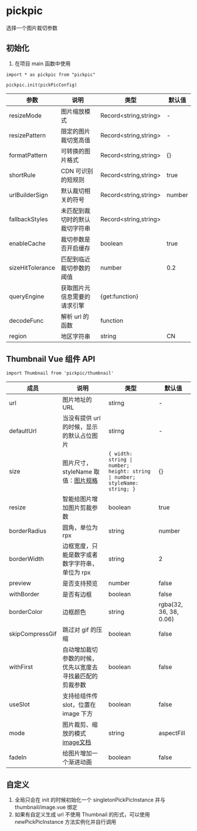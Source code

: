 # pickpic

选择一个图片裁切参数



## 初始化

1. 在项目 main 函数中使用

`import * as pickpic from "pickpic"`

`pickpic.init(pickPicConfig)`

| 参数               | 说明              | 类型                    | 默认值    |
|------------------|-----------------|-----------------------|--------|
| resizeMode       | 图片缩放模式          | Record<string,string> | -      |
| resizePattern    | 限定的图片裁切宽高值      | Record<string,string> | -      |
| formatPattern    | 可转换的图片格式        | Record<string,string> | {}     |
| shortRule        | CDN 可识别的短规则     | Record<string,string> | true   |
| urlBuilderSign   | 默认裁切相关的符号       | Record<string,string> | number | 0 |
| fallbackStyles   | 未匹配到裁切时的默认裁切字符串 | Record<string,string> |        |
| enableCache      | 裁切参数是否开启缓存      | boolean               | true   |
| sizeHitTolerance | 匹配到临近裁切参数的阈值    | number                | 0.2    |
| queryEngine      | 获取图片元信息需要的请求引擎  | {get:function}        |        |
| decodeFunc       | 解析 url 的函数      | function              |        |
| region           | 地区字符串           | string                | CN     |


## Thumbnail Vue 组件 API
`import Thumbnail from 'pickpic/thumbnail'`

| 成员              | 说明                                                                                          | 类型                                                                          | 默认值                    |
|-----------------|---------------------------------------------------------------------------------------------|-----------------------------------------------------------------------------|------------------------|
| url             | 图片地址的 URL                                                                                   | stirng                                                                      | -                      |
| defaultUrl      | 当没有提供 url 的时候，显示的默认占位图片                                                                     | stirng                                                                      | -                      |
| size            | 图片尺寸，styleName 取值：[图片规格](https://echotech.feishu.cn/sheets/shtcnXPvJB3BkJXnInb2tmQkfLB)     | `{ width: string \| number; height: string \| number; styleName: string; }` | {}                     |
| resize          | 智能给图片增加图片剪裁参数                                                                               | boolean                                                                     | true                   |
| borderRadius    | 圆角，单位为 rpx                                                                                  | string                                                                      | number                 | 0 |
| borderWidth     | 边框宽度，只能是数字或者数字字符串，单位为 rpx                                                                   | string                                                                      | 2                      |
| preview         | 是否支持预览                                                                                      | number                                                                      | false                  |
| withBorder      | 是否有边框                                                                                       | boolean                                                                     | false                  |
| borderColor     | 边框颜色                                                                                        | string                                                                      | rgba(32, 36, 38, 0.06) |
| skipCompressGif | 跳过对 gif 的压缩                                                                                 | boolean                                                                     | false                  |
| withFirst       | 自动增加裁切参数的时候，优先以宽度去寻找最匹配的剪裁参数                                                                | boolean                                                                     | false                  |
| useSlot         | 支持给组件传 slot，位置在 image 下方                                                                    | boolean                                                                     | false                  |
| mode            | 图片裁剪、缩放的模式 [image文档](https://developers.weixin.qq.com/miniprogram/dev/component/image.html) | string                                                                      | aspectFill             |
| fadeIn          | 给图片增加一个渐进动画                                                                                 | boolean                                                                     | false                  |



## 自定义
1. 全局只会在 init 的时候初始化一个 singletonPickPicInstance 并与 thumbnail/image.vue 绑定
2. 如果有自定义生成 url 不使用 Thumbnail 的形式，可以使用 newPickPicInstance 方法实例化并自行调用